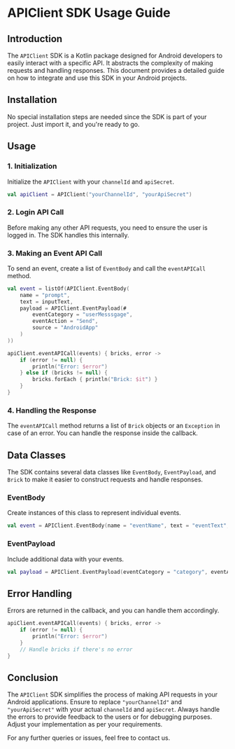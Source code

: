 # APIClient SDK Usage Guide

## Introduction
The `APIClient` SDK is a Kotlin package designed for Android developers to easily interact with a specific API. It abstracts the complexity of making requests and handling responses. This document provides a detailed guide on how to integrate and use this SDK in your Android projects.

## Installation
No special installation steps are needed since the SDK is part of your project. Just import it, and you're ready to go.

## Usage

### 1. Initialization
Initialize the `APIClient` with your `channelId` and `apiSecret`.

```kotlin
val apiClient = APIClient("yourChannelId", "yourApiSecret")
```

### 2. Login API Call
Before making any other API requests, you need to ensure the user is logged in. The SDK handles this internally.

### 3. Making an Event API Call
To send an event, create a list of `EventBody` and call the `eventAPICall` method.

```kotlin
val event = listOf(APIClient.EventBody(
    name = "prompt",
    text = inputText,
    payload = APIClient.EventPayload(#
        eventCategory = "userMesssgage",
        eventAction = "Send",
        source = "AndroidApp"
    )
))

apiClient.eventAPICall(events) { bricks, error ->
    if (error != null) {
        println("Error: $error")
    } else if (bricks != null) {
        bricks.forEach { println("Brick: $it") }
    }
}
```

### 4. Handling the Response
The `eventAPICall` method returns a list of `Brick` objects or an `Exception` in case of an error. You can handle the response inside the callback.

## Data Classes
The SDK contains several data classes like `EventBody`, `EventPayload`, and `Brick` to make it easier to construct requests and handle responses.

### EventBody
Create instances of this class to represent individual events.

```kotlin
val event = APIClient.EventBody(name = "eventName", text = "eventText", payload = APIClient.EventPayload(eventCategory = "category", eventAction = "action", source = "source"))
```

### EventPayload
Include additional data with your events.

```kotlin
val payload = APIClient.EventPayload(eventCategory = "category", eventAction = "action", source = "source")
```


## Error Handling
Errors are returned in the callback, and you can handle them accordingly.

```kotlin
apiClient.eventAPICall(events) { bricks, error ->
    if (error != null) {
        println("Error: $error")
    }
    // Handle bricks if there's no error
}
```

## Conclusion
The `APIClient` SDK simplifies the process of making API requests in your Android applications. Ensure to replace `"yourChannelId"` and `"yourApiSecret"` with your actual `channelId` and `apiSecret`. Always handle the errors to provide feedback to the users or for debugging purposes. Adjust your implementation as per your requirements.

For any further queries or issues, feel free to contact us.